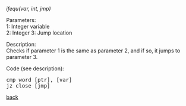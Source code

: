 <!DOCTYPE HTML PUBLIC "-//W3C//DTD HTML 4.01//EN" "http://www.w3.org/TR/html4/strict.dtd">
<html>
<head>
<title>Gamlang documentation - ifequ()</title>
</head>

<body>
<p><i>ifequ(var, int, jmp)</i></p>

<p>
Parameters:<br>
1: Integer variable<br>
2: Integer
3: Jump location
</p>

<p>
Description:<br>
Checks if parameter 1 is the same as parameter 2, and if so, it jumps to parameter 3.
</p>

<p>
Code (see description):<br>
<pre>
cmp word [ptr], [var]
jz close [jmp]
</pre>
</p>

<p>
<a href="index.md">back</a><br>
</p>
</body>
</html>
